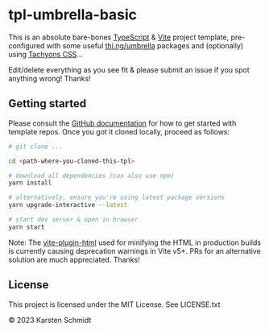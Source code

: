 # tpl-umbrella-basic

This is an absolute bare-bones [TypeScript](https://www.typescriptlang.org/) &
[Vite](https://vitejs.dev/) project template, pre-configured with some useful
[thi.ng/umbrella](https://github.com/thi-ng/umbrella/) packages and (optionally) using
[Tachyons CSS](https://tachyons.io/)...

Edit/delete everything as you see fit & please submit an issue if you spot
anything wrong! Thanks!

## Getting started

Please consult the [GitHub
documentation](https://docs.github.com/en/repositories/creating-and-managing-repositories/creating-a-repository-from-a-template)
for how to get started with template repos. Once you got it cloned locally,
proceed as follows:

```bash
# git clone ...

cd <path-where-you-cloned-this-tpl>

# download all dependencies (can also use npm)
yarn install

# alternatively, ensure you're using latest package versions
yarn upgrade-interactive --latest

# start dev server & open in browser
yarn start
```

Note: The [vite-plugin-html](https://github.com/vbenjs/vite-plugin-html) used
for minifying the HTML in production builds is currently causing deprecation
warnings in Vite v5+. PRs for an alternative solution are much appreciated.
Thanks!

## License

This project is licensed under the MIT License. See LICENSE.txt

&copy; 2023 Karsten Schmidt
